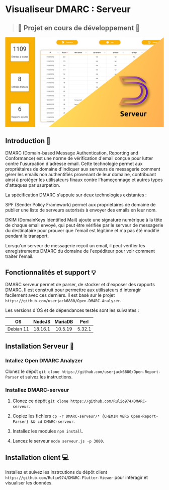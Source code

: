 # Visualiseur DMARC : Serveur

> ## :construction: Projet en cours de développement :construction:


![Alt text](https://github.com/Rulio974/DMARC-serveur/blob/main/assets/ban_serveur.png)


## Introduction 👋
DMARC (Domain-based Message Authentication, Reporting and Conformance) est une norme de vérification d'email conçue pour lutter contre l'usurpation d'adresse email. Cette technologie permet aux propriétaires de domaine d'indiquer aux serveurs de messagerie comment gérer les emails non authentifiés provenant de leur domaine, contribuant ainsi à protéger les utilisateurs finaux contre l'hameçonnage et autres types d'attaques par usurpation.

La spécification DMARC s'appuie sur deux technologies existantes :

SPF (Sender Policy Framework) permet aux propriétaires de domaine de publier une liste de serveurs autorisés à envoyer des emails en leur nom.

DKIM (DomainKeys Identified Mail) ajoute une signature numérique à la tête de chaque email envoyé, qui peut être vérifiée par le serveur de messagerie du destinataire pour prouver que l'email est légitime et n'a pas été modifié pendant le transport.

Lorsqu'un serveur de messagerie reçoit un email, il peut vérifier les enregistrements DMARC du domaine de l'expéditeur pour voir comment traiter l'email.

## Fonctionnalités et support 💡

DMARC serveur permet de parser, de stocker et d'exposer des rapports DMARC. Il est construit pour permettre aux utilisateurs d'interagir facilement avec ces derniers.
Il est basé sur le projet `https://github.com/userjack6880/Open-DMARC-Analyzer`.

Les versions d'OS et de dépendances testés sont les suivantes :

| OS | NodeJS | MariaDB | Perl |
| :----: | :----: | :----: | :----: |
| Debian 11 | 18.16.1 | 10.5.19 | 5.32.1 |

## Installation Serveur 🗼

### Intallez Open DMARC Analyzer

Clonez le dépôt ```git clone https://github.com/userjack6880/Open-Report-Parser``` et suivez les instructions.

### Installez DMARC-serveur

1. Clonez ce dépôt ```git clone https://github.com/Rulio974/DMARC-serveur```.

2. Copiez les fichiers ```cp -r DMARC-serveur/* {CHEMIN VERS Open-Report-Parser} && cd DMARC-serveur```.

3. Installez les modules ```npm install```.

4. Lancez le serveur ```node serveur.js -p 3000```.


## Installation client 💻 

Installez et suivez les instrcutions du dépôt client ```https://github.com/Rulio974/DMARC-Flutter-Viewer``` pour intéragir et visualiser les données.






